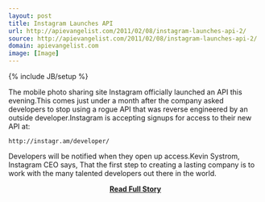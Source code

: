 ```yaml
---
layout: post
title: Instagram Launches API
url: http://apievangelist.com/2011/02/08/instagram-launches-api-2/
source: http://apievangelist.com/2011/02/08/instagram-launches-api-2/
domain: apievangelist.com
image: [Image]
---
```

{% include JB/setup %}<p>The mobile photo sharing site Instagram officially launched an API this evening.This comes just under a month after the company asked developers to stop using a rogue API that was reverse engineered by an outside developer.Instagram is accepting signups for access to their new API at:

	http://instagr.am/developer/

Developers will be notified when they open up access.Kevin Systrom, Instagram CEO says, That the first step to creating a lasting company is to work with the many talented developers out there in the world.</p>
<center><p><a href="http://apievangelist.com/2011/02/08/instagram-launches-api-2/" style='padding:25px; font-sze:18px; font-weight: bold;'>Read Full Story</a></p></center>
